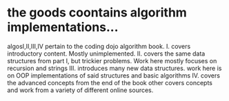 # the goods coontains algorithm implementations...

algosI,II,III,IV pertain to the coding dojo algorithm book.
I.
covers introductory content. Mostly unimplemented.
II.
covers the same data structures from part I, but trickier problems. Work here mostly focuses on recursion and strings
III.
introduces many new data structures. work here is on OOP implementations of said structures and basic algorithms
IV.
covers the advanced concepts from the end of the book
other
covers concepts and work from a variety of different online sources.
